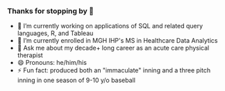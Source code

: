 ### Thanks for stopping by 👋
- 🔭 I’m currently working on applications of SQL and related query languages, R, and Tableau
- 🌱 I’m currently enrolled in MGH IHP's MS in Healthcare Data Analytics
- 💬 Ask me about my decade+ long career as an acute care physical therapist 
- 😄 Pronouns: he/him/his
- ⚡ Fun fact: produced both an "immaculate" inning and a three pitch inning in one season of 9-10 y/o baseball
